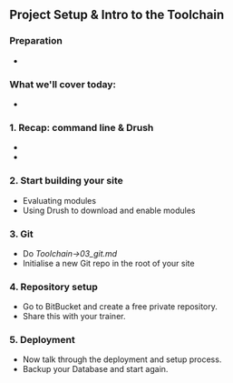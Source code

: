 Project Setup & Intro to the Toolchain
--------------------------------------

### Preparation

* 

### What we'll cover today:

* 

### 1. Recap: command line & Drush

* 
* 

### 2. Start building your site

* Evaluating modules
* Using Drush to download and enable modules

### 3. Git

* Do *Toolchain->03_git.md*
* Initialise a new Git repo in the root of your site

### 4. Repository setup

* Go to BitBucket and create a free private repository.
* Share this with your trainer.


### 5. Deployment

* Now talk through the deployment and setup process.
* Backup your Database and start again.
